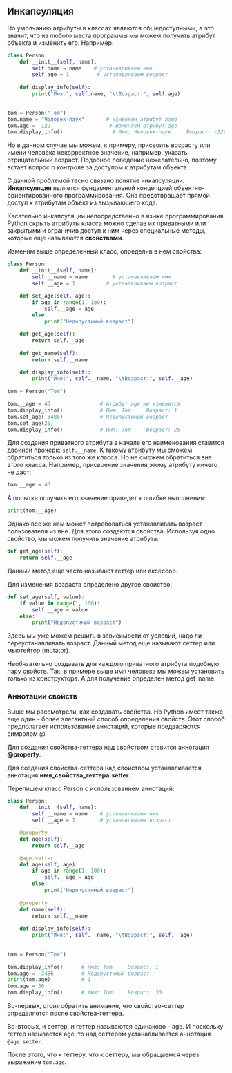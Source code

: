 ## Инкапсуляция

По умолчанию атрибуты в классах являются общедоступными, а это значит, что из любого места программы мы можем получить атрибут объекта и изменить его. Например:

```py
class Person:
    def __init__(self, name):
        self.name = name    # устанавливаем имя
        self.age = 1         # устанавливаем возраст
                
    def display_info(self):
        print("Имя:", self.name, "\tВозраст:", self.age)
        

tom = Person("Tom")
tom.name = "Человек-паук"       # изменяем атрибут name
tom.age = -129                   # изменяем атрибут age
tom.display_info()                # Имя: Человек-паук     Возраст: -129
```

Но в данном случае мы можем, к примеру, присвоить возрасту или имени человека некорректное значение, например, указать отрицательный возраст. 
Подобное поведение нежелательно, поэтому встает вопрос о контроле за доступом к атрибутам объекта.

С данной проблемой тесно связано понятие инкапсуляции. **Инкапсуляция** является фундаментальной концепцией объектно-ориентированного программирования. Она предотвращает прямой доступ к атрибутам объект 
из вызывающего кода.

Касательно инкапсуляции непосредственно в языке программирования Python скрыть атрибуты класса можно сделав их приватными или закрытыми и ограничив доступ к ним через специальные методы, 
которые еще называются **свойствами**.

Изменим выше определенный класс, определив в нем свойства:

```py
class Person:
    def __init__(self, name):
        self.__name = name        # устанавливаем имя
        self.__age = 1          # устанавливаем возраст

    def set_age(self, age):
        if age in range(1, 100):
            self.__age = age
        else:
            print("Недопустимый возраст")

    def get_age(self):
        return self.__age
        
    def get_name(self):
        return self.__name

    def display_info(self):
        print("Имя:", self.__name, "\tВозраст:", self.__age)
        
tom = Person("Tom")

tom.__age = 43                # Атрибут age не изменится
tom.display_info()            # Имя: Tom     Возраст: 1
tom.set_age(-3486)            # Недопустимый возраст
tom.set_age(25)
tom.display_info()            # Имя: Tom     Возраст: 25
```

Для создания приватного атрибута в начале его наименования ставится двойной прочерк: `self.__name`. К такому атрибуту мы сможем обратиться только из того же класса. 
Но не сможем обратиться вне этого класса. Например, присвоение значения этому атрибуту ничего не даст:

```py
tom.__age = 43
```

А попытка получить его значение приведет к ошибке выполнения:

```py
print(tom.__age)
```

Однако все же нам может потребоваться устанавливать возраст пользователя из вне. Для этого создаются свойства. Используя одно свойство, мы можем получить значение атрибута:

```py
def get_age(self):
    return self.__age
```

Данный метод еще часто называют геттер или аксессор.

Для изменения возраста определено другое свойство:

```py
def set_age(self, value):
    if value in range(1, 100):
        self.__age = value
    else:
        print("Недопустимый возраст")
```

Здесь мы уже можем решить в зависимости от условий, надо ли переустанавливать возраст. Данный метод еще называют сеттер или мьютейтор (mutator).

Необязательно создавать для каждого приватного атрибута подобную пару свойств. Так, в примере выше имя человека мы можем установить только из конструктора. А для получение определен метод 
get_name.

### Аннотации свойств

Выше мы рассмотрели, как создавать свойства. Но Python имеет также еще один - более элегантный способ определения свойств. Этот способ предполагает использование 
аннотаций, которые предваряются символом @.

Для создания свойства-геттера над свойством ставится аннотация **@property**.

Для создания свойства-сеттера над свойством устанавливается аннотация **имя_свойства_геттера.setter**.

Перепишем класс Person с использованием аннотаций:

```py
class Person:
    def __init__(self, name):
        self.__name = name    # устанавливаем имя
        self.__age = 1        # устанавливаем возраст

    @property
    def age(self):
        return self.__age

    @age.setter
    def age(self, age):
        if age in range(1, 100):
            self.__age = age
        else:
            print("Недопустимый возраст")
    
    @property
    def name(self):
        return self.__name
        
    def display_info(self):
        print("Имя:", self.__name, "\tВозраст:", self.__age)
        
        
tom = Person("Tom")

tom.display_info()      # Имя: Tom     Возраст: 1
tom.age = -3486         # Недопустимый возраст
print(tom.age)          # 1
tom.age = 36
tom.display_info()      # Имя: Tom     Возраст: 36
```

Во-первых, стоит обратить внимание, что свойство-сеттер определяется после свойства-геттера.

Во-вторых, и сеттер, и геттер называются одинаково - age. И поскольку геттер называется age, то над сеттером устанавливается аннотация `@age.setter`.

После этого, что к геттеру, что к сеттеру, мы обращаемся через выражение `tom.age`.


